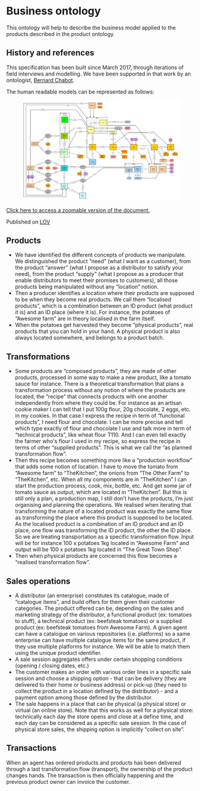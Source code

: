 # Business ontology

This ontology will help to describe the business model applied to the products described in the product ontology.

## History and references

This specification has been built since March 2017, through iterations of field interviews and modelling. We have been supported in that work by an ontologist, [Bernard Chabot](https://docs.google.com/document/d/1vLYI4pv-lqcy7WLoMN9XWROPh1FayXFU5g4zA5blmEQ/edit?usp=sharing).

The human readable models can be represented as follows:

<figure><img src="../.gitbook/assets/DFC_Business_1_8 (3).png" alt=""><figcaption></figcaption></figure>

[Click here to access a zoomable version of the document.](https://docs.google.com/presentation/d/157i0ySW3T89KviZHmderXl7X0ywuvtz0QunaHJcEF\_Q/edit?usp=sharing)

Published on [LOV](https://lov.linkeddata.es/dataset/lov/vocabs/dfc-b)

## Products

* We have identified the different concepts of products we manipulate. We distinguished the product “need” (what I want as a customer), from the product “answer” (what I propose as a distributor to satisfy your need), from the product “supply” (what I propose as a producer that enable distributors to meet their promises to customers), all those products being manipulated without any “location” notion.
* Then a producer identifies a location where their products are supposed to be when they become real products. We call them “localised products”, which is a combination between an ID product (what product it is) and an ID place (where it is). For instance, the potatoes of “Awesome farm” are in theory localised in the farm itself.
* When the potatoes get harvested they become “physical products”, real products that you can hold in your hand. A physical product is also always located somewhere, and belongs to a product batch.

## Transformations

* Some products are “composed products”, they are made of other products, processed in some way to make a new product, like a tomato sauce for instance. There is a theoretical transformation that plans a transformation process without any notion of where the products are located, the “recipe” that connects products with one another independently from where they could be. For instance as an artisan cookie maker I can tell that I put 100g flour, 20g chocolate, 2 eggs, etc. in my cookies. In that case I express the recipe in term of “functional products”, I need flour and chocolate. I can be more precise and tell which type exactly of flour and chocolate I use and talk more in term of “technical products”, like wheat flour T110. And I can even tell exactly the farmer who's flour I used in my recipe, so express the recipe in terms of other “supplied products”. This is what we call the “as planned transformation flow”.
* Then this recipe becomes something more like a “production workflow” that adds some notion of location. I have to move the tomato from “Awesome farm” to “TheKitchen”, the onions from “The Other Farm” to “TheKitchen”, etc. When all my components are in “TheKitchen” I can start the production process, cook, mix, bottle, etc. And get some jar of tomato sauce as output, which are located in “TheKitchen”. But this is still only a plan, a production map, I still don’t have the products, I’m just organising and planning the operations. We realised when iterating that transforming the nature of a located product was exactly the same flow as transforming the place where this product is supposed to be located. As the localised product is a combination of an ID product and an ID place, one flow was transforming the ID product, the other the ID place. So we are treating transportation as a specific transformation flow. Input will be for instance 100 x potatoes 1kg located in “Awesome Farm” and output will be 100 x potatoes 1kg located in “The Great Town Shop”.
* Then when physical products are concerned this flow becomes a “realised transformation flow”.

## Sales operations

* A distributor (an enterprise) constitutes its catalogue, made of “catalogue items”, and build offers for them given their customer categories. The product offered can be, depending on the sales and marketing strategy of the distributor, a functional product (ex: tomatoes to stuff), a technical product (ex: beefsteak tomatoes) or a supplied product (ex: beefsteak tomatoes from Awesome Farm). A given agent can have a catalogue on various repositories (i.e. platforms) so a same enterprise can have multiple catalogue items for the same product, if they use multiple platforms for instance. We will be able to match them using the unique product identifier.
* A sale session aggregates offers under certain shopping conditions (opening / closing dates, etc.)
* The customer makes an order with various order lines in a specific sale session and choose a shipping option - that can be delivery (they are delivered to their home or business address) or pick-up (they need to collect the product in a location defined by the distributor) - and a payment option among those defined by the distributor.
* The sale happens in a place that can be physical (a physical store) or virtual (an online store). Note that this works as well for a physical store: technically each day the store opens and close at a define time, and each day can be considered as a specific sale session. In the case of physical store sales, the shipping option is implicitly “collect on site”.

## Transactions

When an agent has ordered products and products has been delivered through a last transformation flow (transport), the ownership of the product changes hands. The transaction is then officially happening and the previous product owner can invoice the customer.
